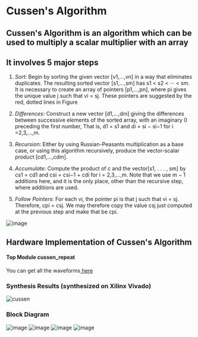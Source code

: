 # Cussen's Algorithm 
## Cussen's Algorithm is an algorithm which can be used to multiply a scalar multiplier with an array
## It involves 5 major steps
 1. <i>Sort</i>: Begin by sorting the given vector [v1,...,vn] in a way that eliminates duplicates. The resulting sorted vector [s1,...,sm] has s1 < s2 < ··· < sm. It is necessary to create an array of pointers [p1,...,pn], where pi gives the unique value j such that vi = sj. These pointers are suggested by the red, dotted lines in Figure
 2. <i>Differences</i>: Construct a new vector [d1,...,dm] giving the differences between successive elements of the sorted array, with an imaginary 0 preceding the first number, That is, d1 = s1 and di = si − si−1 for i =2,3,...,m.
    
 3. <i>Recursion</i>: Either by using Russian-Peasants multiplication as a base case, or using this algorithm recursively, produce the vector-scalar product [cd1,...,cdm].
 4. <i>Accumulate</i>: Compute the product of c and the vector[s1, . . . , sm] by cs1 = cd1 and csi = csi−1 + cdi for i = 2,3,...,m. Note that we use m − 1 additions here, and it is the only place, other than the recursive step, where additions are used.
 5. <i>Follow Pointers</i>: For each vi, the pointer pi is that j such that vi = sj. Therefore, cpi = csj. We may therefore copy the value csj just computed at the previous step and make that be cpi.

![image](https://github.com/user-attachments/assets/c75a5812-cd48-4997-8ae5-1abe1dc84dbb)

## Hardware Implementation of Cussen's Algorithm
#### Top Module cussen_repeat<br>
You can get all the waveforms<a href="https://drive.google.com/drive/folders/1k_dYr3Eky9psMXh8bcZAQHAEZvKppR9T?usp=sharing"> here</a>
### Synthesis Results (synthesized on Xilinx Vivado)
![cussen](https://github.com/user-attachments/assets/be1fca00-e59b-4495-9062-23f0232a96dd)
### Block Diagram
![image](https://github.com/user-attachments/assets/55c945ad-c6f7-4e1b-9c39-e14ba9113dd6)
![image](https://github.com/user-attachments/assets/20946bb3-24b8-417c-ad71-56b1c53c0c55)
![image](https://github.com/user-attachments/assets/40150c98-61d3-413b-8f57-23ccf36dd2e4)
![image](https://github.com/user-attachments/assets/5b953a58-4a36-4581-a249-49f1fafc8198)

